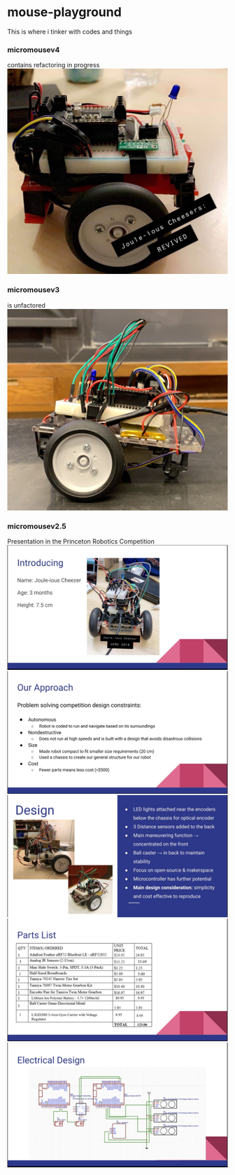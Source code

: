 # mouse-playground
This is where i tinker with codes and things



### micromousev4
contains refactoring in progress
![micromousev4](v4.JPG)


### micromousev3
is unfactored
![micromousev3](v3.JPG)


### micromousev2.5
Presentation in the Princeton Robotics Competition
![slide1](p1.jpg)
![slide2](p2.jpg)
![slide3](p3.jpg)
![slide4](p4.jpg)
![slide5](p5.jpg)
